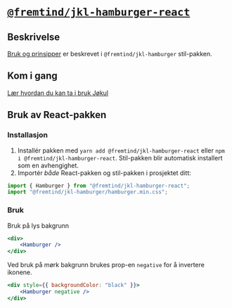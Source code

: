 # [`@fremtind/jkl-hamburger-react`](https://fremtind.github.io/jokul/components/hamburger/)

## Beskrivelse

[Bruk og prinsipper](https://fremtind.github.io/jokul/components/hamburger/) er beskrevet i `@fremtind/jkl-hamburger` stil-pakken.

## Kom i gang

[Lær hvordan du kan ta i bruk Jøkul](https://fremtind.github.io/jokul/developer/getting-started/)

## Bruk av React-pakken

### Installasjon

1. Installér pakken med `yarn add @fremtind/jkl-hamburger-react` eller `npm i @fremtind/jkl-hamburger-react`. Stil-pakken blir automatisk installert som en avhengighet.
2. Importér _både_ React-pakken og stil-pakken i prosjektet ditt:

```js
import { Hamburger } from "@fremtind/jkl-hamburger-react";
import "@fremtind/jkl-hamburger/hamburger.min.css";
```

### Bruk

Bruk på lys bakgrunn

```jsx
<div>
    <Hamburger />
</div>
```

Ved bruk på mørk bakgrunn brukes prop-en `negative` for å invertere ikonene.

```jsx
<div style={{ backgroundColor: "black" }}>
    <Hamburger negative />
</div>
```
